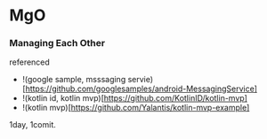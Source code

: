 # MgO
### Managing Each Other


referenced
* !(google sample, msssaging servie)[https://github.com/googlesamples/android-MessagingService]
* !(kotlin id, kotlin mvp)[https://github.com/KotlinID/kotlin-mvp]
* !(kotlin mvp)[https://github.com/Yalantis/kotlin-mvp-example]


1day, 1comit.
